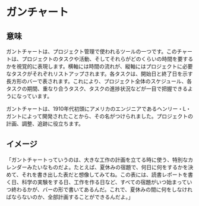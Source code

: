# ガンチャート

## 意味

ガントチャートは、プロジェクト管理で使われるツールの一つです。このチャートは、プロジェクトのタスクや活動、そしてそれらがどのくらいの時間を要するかを視覚的に表現します。横軸には時間の流れが、縦軸にはプロジェクトに必要なタスクがそれぞれリストアップされます。各タスクは、開始日と終了日を示す長方形のバーで表されます。これにより、プロジェクト全体のスケジュール、各タスクの期間、重なり合うタスク、タスクの進捗状況などが一目で把握できるようになっています。

ガントチャートは、1910年代初頭にアメリカのエンジニアであるヘンリー・L・ガントによって開発されたことから、その名がつけられました。プロジェクトの計画、調整、追跡に役立ちます。

## イメージ

「ガントチャートっていうのは、大きな工作の計画を立てる時に使う、特別なカレンダーみたいなものだよ。たとえば、夏休みの宿題で、何日に何をするかを決めて、それを書き出した表だと想像してみてね。この表には、読書レポートを書く日、科学の実験をする日、工作を作る日など、すべての宿題がいつ始まっていつ終わるかが、バーの形で書いてあるんだ。これで、夏休みの間に何をしなければならないのか、全部計画することができるんだよ。」